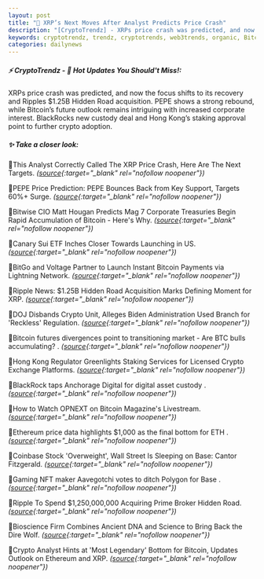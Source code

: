 ```yaml
---
layout: post
title: "🌅 XRP’s Next Moves After Analyst Predicts Price Crash"
description: "[CryptoTrendz] - XRPs price crash was predicted, and now the focus shifts to its recovery and Ripples $1.25B Hidden Road acquisition. PEPE shows a strong rebound, while Bitcoin’s future outlook remains intriguing with increased corporate interest. BlackRocks new custody deal and Hong Kong’s staking approval point to further crypto adoption."
keywords: cryptotrendz, trendz, cryptotrends, web3trends, organic, Bitcoin, market, Ethereum, PEPE, Crypto, BTC, ETH, XRP, Digital, Analyst, NFT
categories: dailynews
---
```


##### ⚡ CryptoTrendz - 📌 *Hot Updates You Should't Miss!:*

XRPs price crash was predicted, and now the focus shifts to its recovery and Ripples $1.25B Hidden Road acquisition. PEPE shows a strong rebound, while Bitcoin’s future outlook remains intriguing with increased corporate interest. BlackRocks new custody deal and Hong Kong’s staking approval point to further crypto adoption.

##### ✨ *Take a closer look:*


🔹This Analyst Correctly Called The XRP Price Crash, Here Are The Next Targets. *([source](https://s.avyag.com/knmx){:target="_blank" rel="nofollow noopener"})*

🔹PEPE Price Prediction: PEPE Bounces Back from Key Support, Targets 60%+ Surge. *([source](https://s.avyag.com/akev){:target="_blank" rel="nofollow noopener"})*

🔹Bitwise CIO Matt Hougan Predicts Mag 7 Corporate Treasuries Begin Rapid Accumulation of Bitcoin - Here's Why. *([source](https://s.avyag.com/jc03){:target="_blank" rel="nofollow noopener"})*

🔹Canary Sui ETF Inches Closer Towards Launching in US. *([source](https://s.avyag.com/bl6f){:target="_blank" rel="nofollow noopener"})*

🔹BitGo and Voltage Partner to Launch Instant Bitcoin Payments via Lightning Network. *([source](https://s.avyag.com/ls4f){:target="_blank" rel="nofollow noopener"})*

🔹Ripple News: $1.25B Hidden Road Acquisition Marks Defining Moment for XRP. *([source](https://s.avyag.com/ks9a){:target="_blank" rel="nofollow noopener"})*

🔹DOJ Disbands Crypto Unit, Alleges Biden Administration Used Branch for 'Reckless' Regulation. *([source](https://s.avyag.com/o4y3){:target="_blank" rel="nofollow noopener"})*

🔹Bitcoin futures divergences point to transitioning market - Are BTC bulls accumulating? . *([source](https://s.avyag.com/9aqz){:target="_blank" rel="nofollow noopener"})*

🔹Hong Kong Regulator Greenlights Staking Services for Licensed Crypto Exchange Platforms. *([source](https://s.avyag.com/oo6r){:target="_blank" rel="nofollow noopener"})*

🔹BlackRock taps Anchorage Digital for digital asset custody . *([source](https://s.avyag.com/tx18){:target="_blank" rel="nofollow noopener"})*

🔹How to Watch OPNEXT on Bitcoin Magazine's Livestream. *([source](https://s.avyag.com/bqui){:target="_blank" rel="nofollow noopener"})*

🔹Ethereum price data highlights $1,000 as the final bottom for ETH . *([source](https://s.avyag.com/p0ti){:target="_blank" rel="nofollow noopener"})*

🔹Coinbase Stock 'Overweight', Wall Street Is Sleeping on Base: Cantor Fitzgerald. *([source](https://s.avyag.com/0zdr){:target="_blank" rel="nofollow noopener"})*

🔹Gaming NFT maker Aavegotchi votes to ditch Polygon for Base . *([source](https://s.avyag.com/zbo9){:target="_blank" rel="nofollow noopener"})*

🔹Ripple To Spend $1,250,000,000 Acquiring Prime Broker Hidden Road. *([source](https://s.avyag.com/spla){:target="_blank" rel="nofollow noopener"})*

🔹Bioscience Firm Combines Ancient DNA and Science to Bring Back the Dire Wolf. *([source](https://s.avyag.com/e18v){:target="_blank" rel="nofollow noopener"})*

🔹Crypto Analyst Hints at 'Most Legendary' Bottom for Bitcoin, Updates Outlook on Ethereum and XRP. *([source](https://s.avyag.com/f4ze){:target="_blank" rel="nofollow noopener"})*
